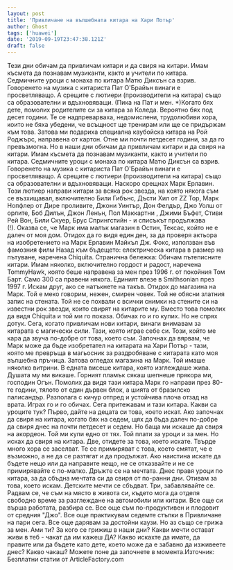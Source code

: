 ```yaml
---
layout: post
title: 'Привличане на вълшебната китара на Хари Потър'
author: Ghost
tags: ['huawei']
date: '2019-09-19T23:47:38.121Z'
draft: false
---
```


Тези дни обичам да привличам китари и да свиря на китари. Имам късмета да познавам музиканти, както и учители по китара. Седмичните уроци с монаха по китара Матю Диксън са взрив. Говоренето на музика с китариста Пат О'Брайън винаги е просветляващо. А срещите с лютиери (производители на китара) също са образователни и вдъхновяващи. (Пика на Пат и мен. *)Когато бях дете, помолих родителите си за китара за Коледа. Вероятно бях под десет години. Те се надпреварваха, недомислени, трудолюбиви хора, които не бяха убедени, че всъщност ще тренирам или ще се придържам към това. Затова ми подариха специална каубойска китара на Рой Роджърс, направена от картон. Отне ми почти петдесет години, за да го превъзмогна. Но в наши дни обичам да привличам китари и да свиря на китари. Имам късмета да познавам музиканти, както и учители по китара. Седмичните уроци с монаха по китара Матю Диксън са взрив. Говоренето на музика с китариста Пат О'Брайън винаги е просветляващо. А срещите с лютиери (производители на китара) също са образователни и вдъхновяващи. Наскоро срещнах Марк Ерлавин. Този лютиер направи китари за всяка рок звезда, на която някога съм се възхищавал, включително Били Гибънс, Дъсти Хил от ZZ Top, Марк Нопфлер от Дире проливите, Джони Уинтър, Дон Фелдър, Джо Уолш от орлите, Боб Дилън, Джон Ленън, Пол Маккартни , Джими Бъфет, Стиви Рей Вон, Били Скуер, Брус Спрингстийн - и списъкът продължава (!). Оказва се, че Марк има малък магазин в Остин, Тексас, който не е далеч от моя дом. Отидох да го видя един ден, за да проверя актьора на изобретението на Марк Ерлавин Майкъл Дж. Фокс, използван във фамозния филм Назад към бъдещето: електрическа китара в размер на пътуване, наречена Chiquita. Странична бележка: Обичам пътеписните китари. Имам няколко, включително гордост и радост, наречена TommyHawk, която беше направена за мен през 1996 г. от покойния Том Барт. Само 300 са правени някога. Единият влезе в Smithsonian през 1997 г. Искам друг, ако се натъкнете на такъв. Отидох до магазина на Марк. Той е меко говорим, нежен, смирен човек. Той не обясни златния запис на стената. Той не се похвали с всички снимки на стените си на известни рок звезди, които свирят на китарите му. Вместо това помолих да видя Chiquita и той ми го показа. Обичах го и го купих. Но не спрях дотук. Сега, когато привличам нови китари, винаги внимавам за китарата с магически сили. Тази, която играе себе си. Този, който ме кара да звуча по-добре от това, което съм. Започнах да вярвам, че Марк може да бъде изобретател на китарата на Хари Потър - тази, която ме превръща в магьосник за раздробяване с китарата като моя вълшебна пръчица. Затова огледах магазина на Марк. Той имаше няколко витрини. В едната висеше китара, която изглеждаше жива. Душата му ми викаше. Горният пламък сякаш шепнеше прякора ми, господин Огън. Помолих да видя тази китара.Марк го направи през 80-те години, тялото от един дървен блок, а шията от бразилско палисандър. Разполага с кичур отпред и устойчива плоча отзад на врата. Играх го и го обичах. Сега притежавам и тази китара. Какви са уроците тук? Първо, дайте на децата си това, което искат. Ако започнах да свиря на китара, когато бях на седем, щях да бъда далеч по-добре да свиря днес на почти петдесет и седем. Но баща ми искаше да свиря на акордеон. Той ми купи едно от тях. Той плати за уроци и за мен. Но исках да свиря на китара. Две, отидете за това, което искате. Твърде много хора се заселват. Те се примиряват с това, което смятат, че е възможно, а не да се разтягат и да продължат. Ако наистина искате да бъдете нещо или да направите нещо, не се отказвайте и не се примирявайте с по-малко. Дръжте се на мечтата. Днес правя уроци по китара, за да сбъдна мечтата си да свиря от по-ранни дни. Отивам за това, което искам. Детските мечти се сбъдват. Три, забавлявайте се. Радвам се, че съм на място в живота си, където мога да отделя свободно време за разглеждане на автомобили или китари. Все още си върша работата, разбира се. Все още съм по-продуктивен и плодовит от средния "Джо". Все още практикувам седемте стъпки в Привличане на пари сега. Все още дарявам за достойни каузи. Но аз също се грижа за мен. Ами ти? За кого се грижиш в наши дни? Какви мечти остават живи в теб - чакат да им кажеш ДА? Какво искахте да имате, да правите или да бъдете като дете, което може да е забавно да изживеете днес? Какво чакаш? Можете поне да започнете в момента.Източник: Безплатни статии от ArticleFactory.com
